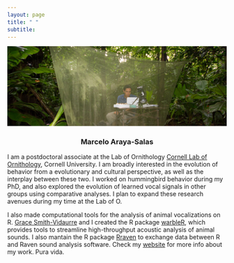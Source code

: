 ```yaml
---
layout: page
title: " " 
subtitle: 
---
```

![me](/img/me.png)

### <center> Marcelo Araya-Salas </center>

I am a postdoctoral associate at the Lab of Ornithology [Cornell Lab of Ornithology](http://www.birds.cornell.edu/Page.aspx?pid=1478), Cornell University. I am broadly interested in the evolution of behavior from a evolutionary and cultural perspective, as well as the interplay between these two. I worked on hummingbird behavior during my PhD, and also explored the evolution of learned vocal signals in other groups using comparative analyses. I plan to expand these research avenues during my time at the Lab of O. 

I also made computational tools for the analysis of animal vocalizations on R. [Grace Smith-Vidaurre](http://gsmithvi.github.io/) and I created the R package  [warbleR](https://cran.r-project.org/package=warbleR), which provides tools to streamline high-throughput acoustic analysis of animal sounds. I also mantain the R package [Rraven](https://cran.r-project.org/package=Rraven) to exchange data between R and Raven sound analysis software. Check my [website](http://marceloarayasalas.weebly.com/) for more info about my work. Pura vida.
